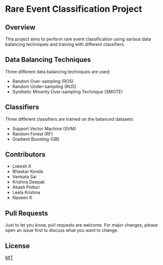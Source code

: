 # Rare Event Classification Project

## Overview
This project aims to perform rare event classification using various data balancing techniques and training with different classifiers.

## Data Balancing Techniques
Three different data balancing techniques are used:
- Random Over-sampling (ROS)
- Random Under-sampling (RUS)
- Synthetic Minority Over-sampling Technique (SMOTE)

## Classifiers
Three different classifiers are trained on the balanced datasets:
- Support Vector Machine (SVM)
- Random Forest (RF)
- Gradient Boosting (GB)

## Contributors
- Lokesh K
- Bhaskar Konda
- Venkata Sai
- Krishna Deepak
- Akash Potturi
- Leela Krishna
- Naveen K

## Pull Requests
Just to let you know, pull requests are welcome. For major changes, please open an issue first to discuss what you want to change.

## License
[MIT](https://github.com/venkatasai24/Data-Analytics-Group-Project/blob/main/LICENSE)
